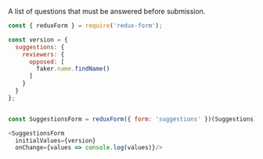 A list of questions that must be answered before submission.

```js
const { reduxForm } = require('redux-form');

const version = {
  suggestions: {
    reviewers: {
      opposed: [
        faker.name.findName()
      ]
    }
  }
};


const SuggestionsForm = reduxForm({ form: 'suggestions' })(Suggestions);

<SuggestionsForm
  initialValues={version}
  onChange={values => console.log(values)}/>
```
